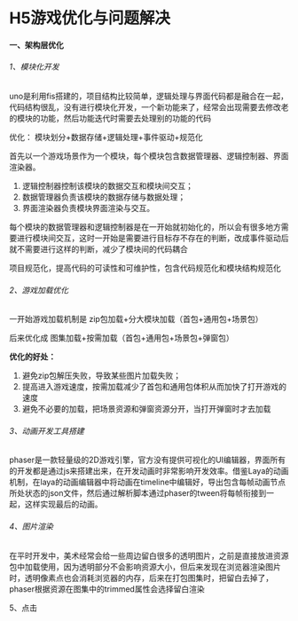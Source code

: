 # H5游戏优化与问题解决

#### 一、架构层优化

###### 1、模块化开发

uno是利用fis搭建的，项目结构比较简单，逻辑处理与界面代码都是融合在一起，代码结构很乱，没有进行模块化开发，一个新功能来了，经常会出现需要去修改老的模块的功能，然后功能迭代时需要去处理别的功能的代码

优化：
模块划分+数据存储+逻辑处理+事件驱动+规范化

首先以一个游戏场景作为一个模块，每个模块包含数据管理器、逻辑控制器、界面渲染器。

1. 逻辑控制器控制该模块的数据交互和模块间交互；
2. 数据管理器负责该模块的数据存储与数据处理；
3. 界面渲染器负责模块界面渲染与交互。

每个模块的数据管理器和逻辑控制器是在一开始就初始化的，所以会有很多地方需要进行模块间交互，这时一开始是需要进行目标存不存在的判断，改成事件驱动后就不需要进行这样的判断，减少了模块间的代码耦合

项目规范化，提高代码的可读性和可维护性，包含代码规范化和模块结构规范化

###### 2、游戏加载优化

一开始游戏加载机制是 zip包加载+分大模块加载（首包+通用包+场景包）

后来优化成 图集加载+按需加载（首包+通用包+场景包+弹窗包）

**优化的好处：**

1. 避免zip包解压失败，导致某些图片加载失败；
2. 提高进入游戏速度，按需加载减少了首包和通用包体积从而加快了打开游戏的速度
3. 避免不必要的加载，把场景资源和弹窗资源分开，当打开弹窗时才去加载

###### 3、动画开发工具搭建

phaser是一款轻量级的2D游戏引擎，官方没有提供可视化的UI编辑器，界面所有的开发都是通过js来搭建出来，在开发动画时非常影响开发效率。借鉴Laya的动画机制，在laya的动画编辑器中将动画在timeline中编辑好，导出包含每帧动画节点所处状态的json文件，然后通过解析脚本通过phaser的tween将每帧衔接到一起，这样实现最后的动画。

###### 4、图片渲染

在平时开发中，美术经常会给一些周边留白很多的透明图片，之前是直接放进资源包中加载使用，因为透明部分不会影响资源大小，但后来发现在浏览器渲染图片时，透明像素点也会消耗浏览器的内存，后来在打包图集时，把留白去掉了，phaser根据资源在图集中的trimmed属性会选择留白渲染

5、点击